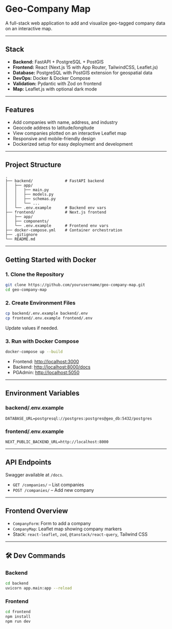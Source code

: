 # Geo-Company Map

A full-stack web application to add and visualize geo-tagged company data on an interactive map.

---

## Stack

- **Backend:** FastAPI + PostgreSQL + PostGIS
- **Frontend:** React (Next.js 15 with App Router, TailwindCSS, Leaflet.js)
- **Database:** PostgreSQL with PostGIS extension for geospatial data
- **DevOps:** Docker & Docker Compose
- **Validation:** Pydantic with Zod on frontend
- **Map:** Leaflet.js with optional dark mode

---

## Features

- Add companies with name, address, and industry
- Geocode address to latitude/longitude
- View companies plotted on an interactive Leaflet map
- Responsive and mobile-friendly design
- Dockerized setup for easy deployment and development

---

## Project Structure

```
.
├── backend/              # FastAPI backend
│   ├── app/
│   │   ├── main.py
│   │   ├── models.py
│   │   ├── schemas.py
│   │   └── ...
│   └── .env.example      # Backend env vars
├── frontend/             # Next.js frontend
│   ├── app/
│   ├── components/
│   └── .env.example      # Frontend env vars
├── docker-compose.yml    # Container orchestration
├── .gitignore
└── README.md
```

---

## Getting Started with Docker

### 1. Clone the Repository

```bash
git clone https://github.com/yourusername/geo-company-map.git
cd geo-company-map
```

### 2. Create Environment Files

```bash
cp backend/.env.example backend/.env
cp frontend/.env.example frontend/.env
```

Update values if needed.

### 3. Run with Docker Compose

```bash
docker-compose up --build
```

- Frontend: [http://localhost:3000](http://localhost:3000)
- Backend: [http://localhost:8000/docs](http://localhost:8000/docs)
- PGAdmin: [http://localhost:5050](http://localhost:5050)

---

## Environment Variables

### backend/.env.example

```env
DATABASE_URL=postgresql://postgres:postgres@geo_db:5432/postgres

```

### frontend/.env.example

```env
NEXT_PUBLIC_BACKEND_URL=http://localhost:8000
```

---

## API Endpoints

Swagger available at `/docs`.

- `GET /companies/` – List companies
- `POST /companies/` – Add new company

---

## Frontend Overview

- `CompanyForm`: Form to add a company
- `CompanyMap`: Leaflet map showing company markers
- Stack: `react-leaflet`, `zod`, `@tanstack/react-query`, Tailwind CSS

---

## 🛠️ Dev Commands

### Backend

```bash
cd backend
uvicorn app.main:app --reload
```

### Frontend

```bash
cd frontend
npm install
npm run dev
```
